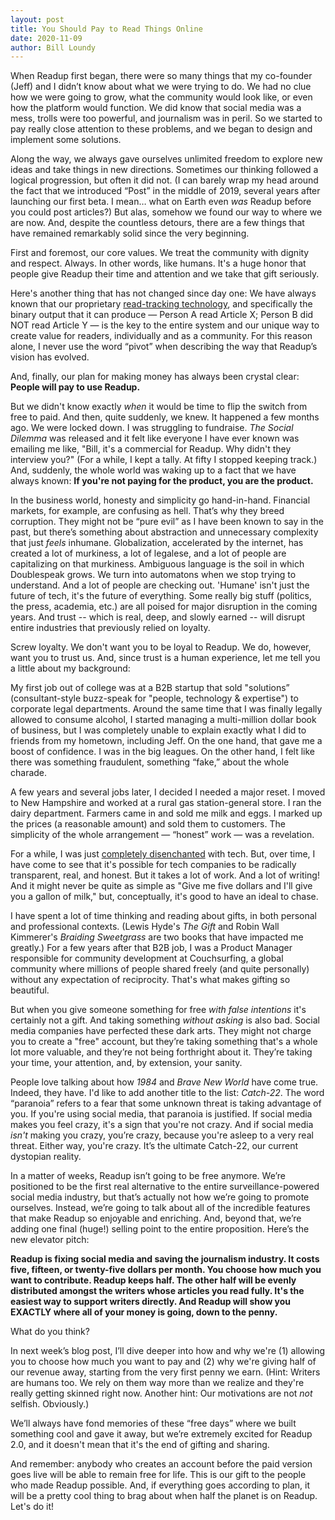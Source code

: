 ```yaml
---
layout: post
title: You Should Pay to Read Things Online
date: 2020-11-09
author: Bill Loundy
---
```


When Readup first began, there were so many things that my co-founder (Jeff) and I didn’t know about what we were trying to do. We had no clue how we were going to grow, what the community would look like, or even how the platform would function. We did know that social media was a mess, trolls were too powerful, and journalism was in peril. So we started to pay really close attention to these problems, and we began to design and implement some solutions.

Along the way, we always gave ourselves unlimited freedom to explore new ideas and take things in new directions. Sometimes our thinking followed a logical progression, but often it did not. (I can barely wrap my head around the fact that we introduced “Post” in the middle of 2019, several years after launching our first beta. I mean… what on Earth even _was_ Readup before you could post articles?) But alas, somehow we found our way to where we are now. And, despite the countless detours, there are a few things that have remained remarkably solid since the very beginning. 

First and foremost, our core values. We treat the community with dignity and respect. Always. In other words, like humans. It's a huge honor that people give Readup their time and attention and we take that gift seriously.

Here's another thing that has not changed since day one: We have always known that our proprietary [read-tracking technology](https://blog.readup.com/2020/11/02/how-readup-knows-whether-or-not-youve-read-an-article.html), and specifically the binary output that it can produce — Person A read Article X; Person B did NOT read Article Y — is the key to the entire system and our unique way to create value for readers, individually and as a community. For this reason alone, I never use the word “pivot” when describing the way that Readup’s vision has evolved.

And, finally, our plan for making money has always been crystal clear: **People will pay to use Readup.** 

But we didn't know exactly _when_ it would be time to flip the switch from free to paid. And then, quite suddenly, we knew. It happened a few months ago. We were locked down. I was struggling to fundraise. _The Social Dilemma_ was released and it felt like everyone I have ever known was emailing me like, "Bill, it's a commercial for Readup. Why didn't they interview you?" (For a while, I kept a tally. At fifty I stopped keeping track.) And, suddenly, the whole world was waking up to a fact that we have always known: **If you're not paying for the product, you are the product.**

In the business world, honesty and simplicity go hand-in-hand. Financial markets, for example, are confusing as hell. That’s why they breed corruption. They might not be “pure evil” as I have been known to say in the past, but there’s something about abstraction and unnecessary complexity that just _feels_ inhumane. Globalization, accelerated by the internet, has created a lot of murkiness, a lot of legalese, and a lot of people are capitalizing on that murkiness. Ambiguous language is the soil in which Doublespeak grows. We turn into automatons when we stop trying to understand. And a lot of people are checking out. 'Humane' isn't just the future of tech, it's the future of everything. Some really big stuff (politics, the press, academia, etc.) are all poised for major disruption in the coming years. And trust -- which is real, deep, and slowly earned -- will disrupt entire industries that previously relied on loyalty. 

Screw loyalty. We don't want you to be loyal to Readup. We do, however, want you to trust us. And, since trust is a human experience, let me tell you a little about my background: 

My first job out of college was at a B2B startup that sold "solutions” (consultant-style buzz-speak for "people, technology & expertise") to corporate legal departments. Around the same time that I was finally legally allowed to consume alcohol, I started managing a multi-million dollar book of business, but I was completely unable to explain exactly what I did to friends from my hometown, including Jeff. On the one hand, that gave me a boost of confidence. I was in the big leagues. On the other hand, I felt like there was something fraudulent, something “fake,” about the whole charade.

A few years and several jobs later, I decided I needed a major reset. I moved to New Hampshire and worked at a rural gas station-general store. I ran the dairy department. Farmers came in and sold me milk and eggs. I marked up the prices (a reasonable amount) and sold them to customers. The simplicity of the whole arrangement — “honest” work — was a revelation. 

For a while, I was just [completely disenchanted](https://www.billloundy.com/2019/06/11/screens.html) with tech. But, over time, I have come to see that it's possible for tech companies to be radically transparent, real, and honest. But it takes a lot of work. And a lot of writing! And it might never be quite as simple as "Give me five dollars and I'll give you a gallon of milk," but, conceptually, it's good to have an ideal to chase.

I have spent a lot of time thinking and reading about gifts, in both personal and professional contexts. (Lewis Hyde's _The Gift_ and Robin Wall Kimmerer's _Braiding Sweetgrass_ are two books that have impacted me greatly.) For a few years after that B2B job, I was a Product Manager responsible for community development at Couchsurfing, a global community where millions of people shared freely (and quite personally) without any expectation of reciprocity. That's what makes gifting so beautiful.

But when you give someone something for free _with false intentions_ it's certainly not a gift. And taking something _without asking_ is also bad. Social media companies have perfected these dark arts. They might not charge you to create a "free" account, but they’re taking something that's a whole lot more valuable, and they’re not being forthright about it. They’re taking your time, your attention, and, by extension, your sanity.

People love talking about how _1984_ and _Brave New World_ have come true. Indeed, they have. I'd like to add another title to the list: _Catch-22_. The word “paranoia” refers to a fear that some unknown threat is taking advantage of you. If you're using social media, that paranoia is justified. If social media makes you feel crazy, it's a sign that you're not crazy. And if social media _isn't_ making you crazy, you’re crazy, because you're asleep to a very real threat. Either way, you're crazy. It’s the ultimate Catch-22, our current dystopian reality. 

In a matter of weeks, Readup isn’t going to be free anymore. We’re positioned to be the first real alternative to the entire surveillance-powered social media industry, but that’s actually not how we’re going to promote ourselves. Instead, we’re going to talk about all of the incredible features that make Readup so enjoyable and enriching. And, beyond that, we’re adding one final (huge!) selling point to the entire proposition. Here’s the new elevator pitch: 

**Readup is fixing social media and saving the journalism industry. It costs five, fifteen, or twenty-five dollars per month. You choose how much you want to contribute. Readup keeps half. The other half will be evenly distributed amongst the writers whose articles you read fully. It's the easiest way to support writers directly. And Readup will show you EXACTLY where all of your money is going, down to the penny.**

What do you think? 

In next week’s blog post, I’ll dive deeper into how and why we're (1) allowing you to choose how much you want to pay and (2) why we're giving half of our revenue away, starting from the very first penny we earn. (Hint: Writers are humans too. We rely on them way more than we realize and they're really getting skinned right now. Another hint: Our motivations are not _not_ selfish. Obviously.)  

We’ll always have fond memories of these “free days” where we built something cool and gave it away, but we’re extremely excited for Readup 2.0, and it doesn't mean that it's the end of gifting and sharing.

And remember: anybody who creates an account before the paid version goes live will be able to remain free for life. This is our gift to the people who made Readup possible. And, if everything goes according to plan, it will be a pretty cool thing to brag about when half the planet is on Readup. Let's do it!